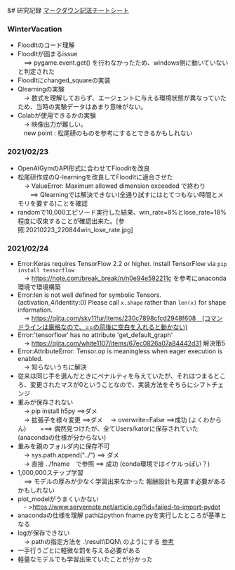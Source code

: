 &# 研究記録
[マークダウン記法チートシート](https://qiita.com/kamorits/items/6f342da395ad57468ae3)

### WinterVacation
- FloodItのコード理解
- FloodItが固まるissue  
&emsp;==> pygame.event.get() を行わなかったため、windows側に動いていないと判定された
- FloodItにchanged_squareの実装
- Qlearningの実験  
&emsp;-> 数式を理解しておらず、エージェントに与える環境状態が異なっていたため、当時の実験データはあまり意味がない。
- Colabが使用できるかの実験  
&emsp;-> 映像出力が難しい。  
&emsp;new point : 松尾研のものを参考にするとできるかもしれない

### 2021/02/23
- OpenAIGymのAPI形式に合わせてFlooditを改良
- 松尾研作成のQ-learningを改良してFloodItに適合させた  
&emsp;-> ValueError: Maximum allowed dimension exceeded で終わり  
&emsp;&emsp;==> Qlearningでは解決できない(全通り試すにはとてつもない時間とメモリを要する)ことを確認
- randomで10,000エピソード実行した結果、win_rate=8%とlose_rate=18%程度に収束することが確認出来た。[参照:20210223_220844win_lose_rate.jpg]

### 2021/02/24
- Error:Keras requires TensorFlow 2.2 or higher. Install TensorFlow via `pip install tensorflow`  
&emsp;-> https://note.com/break_break/n/n0e94e592211c を参考にanaconda環境で環境構築
- Error:len is not well defined for symbolic Tensors. (activation_4/Identity:0) Please call `x.shape` rather than `len(x)` for shape information.  
&emsp;-> https://qiita.com/sky11fur/items/230c7898cfcd2948f608　(コマンドラインは厳格なので、==の前後に空白を入れると動かない)
- Error:'tensorflow' has no attribute 'get_default_graph'  
&emsp;-> https://qiita.com/white1107/items/67ec0826a07a84442d31 解決策5
- Error:AttributeError: Tensor.op is meaningless when eager execution is enabled.  
&emsp;-> 知らないうちに解決
- 従来は同じ手を選んだときにペナルティを与えていたが、それはつまるところ、変更されたマスが0ということなので、実装方法をそちらにシフトチェンジ
- 重みが保存されない  
&emsp;-> pip install h5py ==>ダメ  
&emsp;-> 拡張子を様々変更 ==>ダメ
&emsp;-> overwrite=False ==>成功 (よくわからん)
&emsp;&emsp;===> 偶然見つけたが、全てUsers/katorに保存されていた (anacondaの仕様が分からない)
- 重みを親のフォルダ内に保存不可  
&emsp;-> sys.path.append("../") ==> ダメ  
&emsp;-> 直接 ../fname　で参照 ==> 成功 (conda環境ではイケルっぽい？)
- 1,000,000ステップ学習  
&emsp;==> モデルの厚みが少なく学習出来なかった 報酬設計も見直す必要があるかもしれない
- plot_modelがうまくいかない  
&emsp;- >https://www.servernote.net/article.cgi?id=failed-to-import-pydot
- anacondaの仕様を理解 pathはpython fname.pyを実行したところが基準となる
- logが保存できない  
&emsp;-> pathの指定方法を .\\result\\DQN\\ のようにする [参考](https://github.com/ibab/tensorflow-wavenet/issues/255)
- 一手行うごとに軽微な罰を与える必要がある
- 軽量なモデルでも学習出来ていたことが分かった
